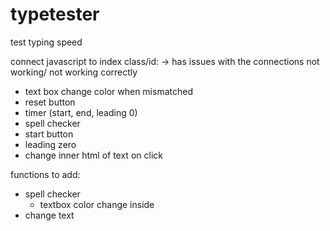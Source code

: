 # typetester
test typing speed

connect javascript to index class/id: -> has issues with the connections not working/ not working correctly
-  text box change color when mismatched
-  reset button
-  timer (start, end, leading 0) 
-  spell checker
-  start button
-  leading zero
-  change inner html of text on click

functions to add:
- spell checker
  - textbox color change inside
- change text 
